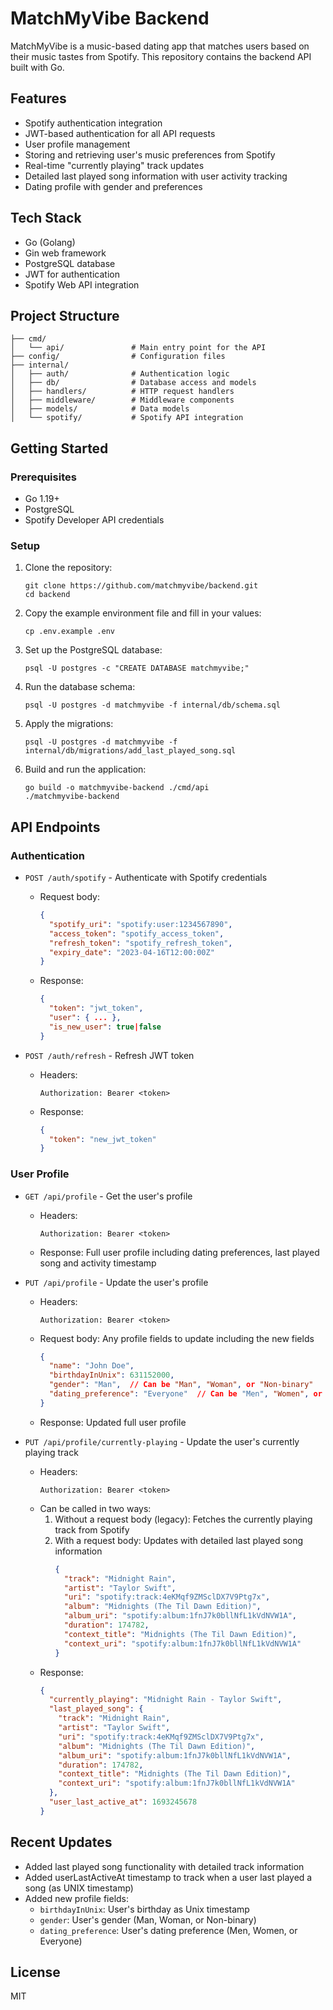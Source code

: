 # MatchMyVibe Backend

MatchMyVibe is a music-based dating app that matches users based on their music tastes from Spotify. This repository contains the backend API built with Go.

## Features

- Spotify authentication integration
- JWT-based authentication for all API requests
- User profile management
- Storing and retrieving user's music preferences from Spotify
- Real-time "currently playing" track updates
- Detailed last played song information with user activity tracking
- Dating profile with gender and preferences

## Tech Stack

- Go (Golang)
- Gin web framework
- PostgreSQL database
- JWT for authentication
- Spotify Web API integration

## Project Structure

```
├── cmd/
│   └── api/               # Main entry point for the API
├── config/                # Configuration files
├── internal/
│   ├── auth/              # Authentication logic
│   ├── db/                # Database access and models
│   ├── handlers/          # HTTP request handlers
│   ├── middleware/        # Middleware components
│   ├── models/            # Data models
│   └── spotify/           # Spotify API integration
```

## Getting Started

### Prerequisites

- Go 1.19+
- PostgreSQL
- Spotify Developer API credentials

### Setup

1. Clone the repository:
   ```
   git clone https://github.com/matchmyvibe/backend.git
   cd backend
   ```

2. Copy the example environment file and fill in your values:
   ```
   cp .env.example .env
   ```

3. Set up the PostgreSQL database:
   ```
   psql -U postgres -c "CREATE DATABASE matchmyvibe;"
   ```

4. Run the database schema:
   ```
   psql -U postgres -d matchmyvibe -f internal/db/schema.sql
   ```

5. Apply the migrations:
   ```
   psql -U postgres -d matchmyvibe -f internal/db/migrations/add_last_played_song.sql
   ```

6. Build and run the application:
   ```
   go build -o matchmyvibe-backend ./cmd/api
   ./matchmyvibe-backend
   ```

## API Endpoints

### Authentication

- `POST /auth/spotify` - Authenticate with Spotify credentials
  - Request body:
    ```json
    {
      "spotify_uri": "spotify:user:1234567890",
      "access_token": "spotify_access_token",
      "refresh_token": "spotify_refresh_token",
      "expiry_date": "2023-04-16T12:00:00Z"
    }
    ```
  - Response:
    ```json
    {
      "token": "jwt_token",
      "user": { ... },
      "is_new_user": true|false
    }
    ```

- `POST /auth/refresh` - Refresh JWT token
  - Headers:
    ```
    Authorization: Bearer <token>
    ```
  - Response:
    ```json
    {
      "token": "new_jwt_token"
    }
    ```

### User Profile

- `GET /api/profile` - Get the user's profile
  - Headers:
    ```
    Authorization: Bearer <token>
    ```
  - Response: Full user profile including dating preferences, last played song and activity timestamp

- `PUT /api/profile` - Update the user's profile
  - Headers:
    ```
    Authorization: Bearer <token>
    ```
  - Request body: Any profile fields to update including the new fields
    ```json
    {
      "name": "John Doe",
      "birthdayInUnix": 631152000,
      "gender": "Man",  // Can be "Man", "Woman", or "Non-binary"
      "dating_preference": "Everyone"  // Can be "Men", "Women", or "Everyone"
    }
    ```
  - Response: Updated full user profile

- `PUT /api/profile/currently-playing` - Update the user's currently playing track
  - Headers:
    ```
    Authorization: Bearer <token>
    ```
  - Can be called in two ways:
    1. Without a request body (legacy): Fetches the currently playing track from Spotify
    2. With a request body: Updates with detailed last played song information
       ```json
       {
         "track": "Midnight Rain",
         "artist": "Taylor Swift",
         "uri": "spotify:track:4eKMqf9ZMSclDX7V9Ptg7x",
         "album": "Midnights (The Til Dawn Edition)",
         "album_uri": "spotify:album:1fnJ7k0bllNfL1kVdNVW1A",
         "duration": 174782,
         "context_title": "Midnights (The Til Dawn Edition)",
         "context_uri": "spotify:album:1fnJ7k0bllNfL1kVdNVW1A"
       }
       ```
  - Response:
    ```json
    {
      "currently_playing": "Midnight Rain - Taylor Swift",
      "last_played_song": {
        "track": "Midnight Rain",
        "artist": "Taylor Swift",
        "uri": "spotify:track:4eKMqf9ZMSclDX7V9Ptg7x",
        "album": "Midnights (The Til Dawn Edition)",
        "album_uri": "spotify:album:1fnJ7k0bllNfL1kVdNVW1A",
        "duration": 174782,
        "context_title": "Midnights (The Til Dawn Edition)",
        "context_uri": "spotify:album:1fnJ7k0bllNfL1kVdNVW1A"
      },
      "user_last_active_at": 1693245678
    }
    ```

## Recent Updates

- Added last played song functionality with detailed track information
- Added userLastActiveAt timestamp to track when a user last played a song (as UNIX timestamp)
- Added new profile fields:
  - `birthdayInUnix`: User's birthday as Unix timestamp
  - `gender`: User's gender (Man, Woman, or Non-binary)
  - `dating_preference`: User's dating preference (Men, Women, or Everyone)

## License

MIT

